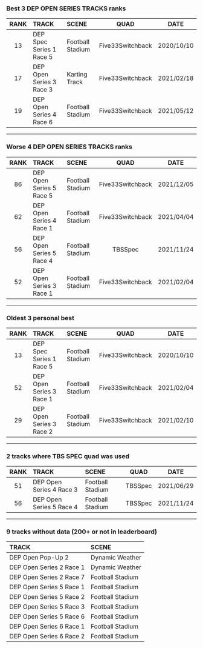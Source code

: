 ### Best 3 DEP OPEN SERIES TRACKS ranks
|RANK|TRACK|SCENE|QUAD|DATE|
|:---:|:---|:---|:---:|:---:|
|13|DEP Spec Series 1 Race 5|Football Stadium|Five33Switchback|2020/10/10|
|17|DEP Open Series 3 Race 3|Karting Track|Five33Switchback|2021/02/18|
|19|DEP Open Series 4 Race 6|Football Stadium|Five33Switchback|2021/05/12|
---
### Worse 4 DEP OPEN SERIES TRACKS ranks
|RANK|TRACK|SCENE|QUAD|DATE|
|:---:|:---|:---|:---:|:---:|
|86|DEP Open Series 5 Race 5|Football Stadium|Five33Switchback|2021/12/05|
|62|DEP Open Series 4 Race 1|Football Stadium|Five33Switchback|2021/04/04|
|56|DEP Open Series 5 Race 4|Football Stadium|TBSSpec|2021/11/24|
|52|DEP Open Series 3 Race 1|Football Stadium|Five33Switchback|2021/02/04|
---
### Oldest 3 personal best
|RANK|TRACK|SCENE|QUAD|DATE|
|:---:|:---|:---|:---:|:---:|
|13|DEP Spec Series 1 Race 5|Football Stadium|Five33Switchback|2020/10/10|
|52|DEP Open Series 3 Race 1|Football Stadium|Five33Switchback|2021/02/04|
|29|DEP Open Series 3 Race 2|Football Stadium|Five33Switchback|2021/02/10|
---
### 2 tracks where TBS SPEC quad was used
|RANK|TRACK|SCENE|QUAD|DATE|
|:---:|:---|:---|:---:|:---:|
|51|DEP Open Series 4 Race 3|Football Stadium|TBSSpec|2021/06/29|
|56|DEP Open Series 5 Race 4|Football Stadium|TBSSpec|2021/11/24|
---
### 9 tracks without data (200+ or not in leaderboard)
|TRACK|SCENE|
|:---|:---|
|DEP Open Pop-Up 2|Dynamic Weather|
|DEP Open Series 2 Race 1|Dynamic Weather|
|DEP Open Series 2 Race 7|Football Stadium|
|DEP Open Series 5 Race 1|Football Stadium|
|DEP Open Series 5 Race 2|Football Stadium|
|DEP Open Series 5 Race 3|Football Stadium|
|DEP Open Series 5 Race 6|Football Stadium|
|DEP Open Series 6 Race 1|Football Stadium|
|DEP Open Series 6 Race 2|Football Stadium|
